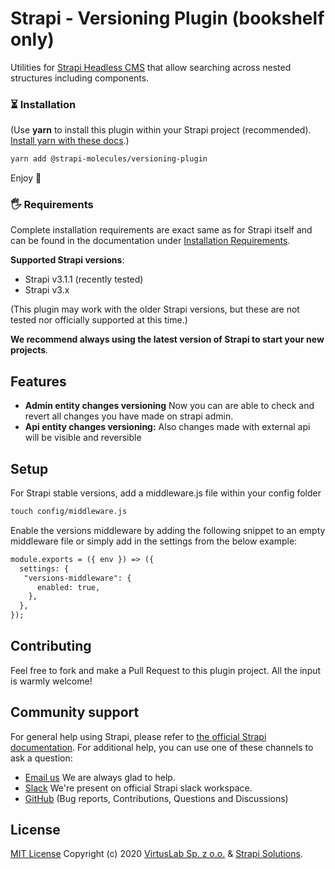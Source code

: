 # Strapi - Versioning Plugin (bookshelf only)

Utilities for [Strapi Headless CMS](https://github.com/strapi/strapi) that allow
searching across nested structures including components.

### ⏳ Installation

(Use **yarn** to install this plugin within your Strapi project (recommended).
[Install yarn with these docs](https://yarnpkg.com/lang/en/docs/install/).)

```bash
yarn add @strapi-molecules/versioning-plugin
```

Enjoy 🎉

### 🖐 Requirements

Complete installation requirements are exact same as for Strapi itself and can
be found in the documentation under
<a href="https://strapi.io/documentation/v3.x/installation/cli.html#step-1-make-sure-requirements-are-met">Installation
Requirements</a>.

**Supported Strapi versions**:

- Strapi v3.1.1 (recently tested)
- Strapi v3.x

(This plugin may work with the older Strapi versions, but these are not tested
nor officially supported at this time.)

**We recommend always using the latest version of Strapi to start your new
projects**.

## Features

- **Admin entity changes versioning** Now you can are able to check and revert
  all changes you have made on strapi admin.
- **Api entity changes versioning:** Also changes made with external api will be
  visible and reversible

## Setup

For Strapi stable versions, add a middleware.js file within your config folder

```diff
touch config/middleware.js
```

Enable the versions middleware by adding the following snippet to an empty
middleware file or simply add in the settings from the below example:

```diff
module.exports = ({ env }) => ({
  settings: {
   "versions-middleware": {
      enabled: true,
    },
  },
});
```

## Contributing

Feel free to fork and make a Pull Request to this plugin project. All the input
is warmly welcome!

## Community support

For general help using Strapi, please refer to
[the official Strapi documentation](https://strapi.io/documentation/). For
additional help, you can use one of these channels to ask a question:

- [Email us](mailto:strapi@virtuslab.com) We are always glad to help.
- [Slack](http://slack.strapi.io) We're present on official Strapi slack
  workspace.
- [GitHub](https://github.com/VirtusLab/strapi-molecules/issues) (Bug reports,
  Contributions, Questions and Discussions)

## License

[MIT License](LICENSE.md) Copyright (c) 2020
[VirtusLab Sp. z o.o.](https://virtuslab.com/) &amp;
[Strapi Solutions](https://strapi.io/).
